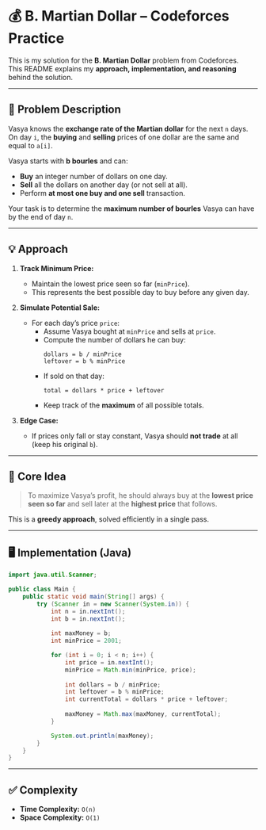 # 💰 B. Martian Dollar – Codeforces Practice

This is my solution for the **B. Martian Dollar** problem from Codeforces.  
This README explains my **approach, implementation, and reasoning** behind the solution.

---

## 📄 Problem Description

Vasya knows the **exchange rate of the Martian dollar** for the next `n` days.  
On day `i`, the **buying** and **selling** prices of one dollar are the same and equal to `a[i]`.

Vasya starts with **b bourles** and can:
- **Buy** an integer number of dollars on one day.
- **Sell** all the dollars on another day (or not sell at all).
- Perform **at most one buy and one sell** transaction.

Your task is to determine the **maximum number of bourles** Vasya can have by the end of day `n`.

---

## 💡 Approach

1. **Track Minimum Price:**
   - Maintain the lowest price seen so far (`minPrice`).
   - This represents the best possible day to buy before any given day.

2. **Simulate Potential Sale:**
   - For each day’s price `price`:
     - Assume Vasya bought at `minPrice` and sells at `price`.
     - Compute the number of dollars he can buy:
       ```
       dollars = b / minPrice
       leftover = b % minPrice
       ```
     - If sold on that day:
       ```
       total = dollars * price + leftover
       ```
     - Keep track of the **maximum** of all possible totals.

3. **Edge Case:**
   - If prices only fall or stay constant, Vasya should **not trade** at all (keep his original `b`).

---

## 🧠 Core Idea

> To maximize Vasya’s profit, he should always buy at the **lowest price seen so far** and sell later at the **highest price** that follows.

This is a **greedy approach**, solved efficiently in a single pass.

---

## 🖥️ Implementation (Java)

```java
import java.util.Scanner;

public class Main {
    public static void main(String[] args) {
        try (Scanner in = new Scanner(System.in)) {
            int n = in.nextInt();
            int b = in.nextInt();
            
            int maxMoney = b;       
            int minPrice = 2001;    

            for (int i = 0; i < n; i++) {
                int price = in.nextInt();
                minPrice = Math.min(minPrice, price);
                
                int dollars = b / minPrice;
                int leftover = b % minPrice;
                int currentTotal = dollars * price + leftover;
                
                maxMoney = Math.max(maxMoney, currentTotal);
            }

            System.out.println(maxMoney);
        }
    }
}
```
---
## ✅ Complexity
- **Time Complexity:** `O(n)`
- **Space Complexity:** `O(1)`
